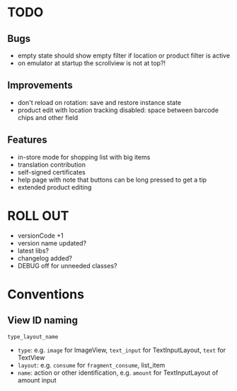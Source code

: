 # TODO

## Bugs

- empty state should show empty filter if location or product filter is active
- on emulator at startup the scrollview is not at top?!

## Improvements

- don't reload on rotation: save and restore instance state
- product edit with location tracking disabled: space between barcode chips and other field

## Features

- in-store mode for shopping list with big items
- translation contribution
- self-signed certificates
- help page with note that buttons can be long pressed to get a tip
- extended product editing

# ROLL OUT

- versionCode +1
- version name updated?
- latest libs?
- changelog added?
- DEBUG off for unneeded classes?

# Conventions

## View ID naming

`type_layout_name`

- `type`: e.g. `image` for ImageView, `text_input` for TextInputLayout, `text` for TextView
- `layout`: e.g. `consume` for `fragment_consume`, list_item
- `name`: action or other identification, e.g. `amount` for TextInputLayout of amount input